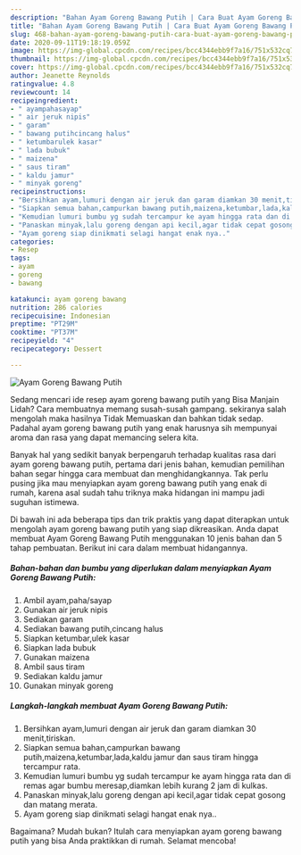 ```yaml
---
description: "Bahan Ayam Goreng Bawang Putih | Cara Buat Ayam Goreng Bawang Putih Yang Paling Enak"
title: "Bahan Ayam Goreng Bawang Putih | Cara Buat Ayam Goreng Bawang Putih Yang Paling Enak"
slug: 468-bahan-ayam-goreng-bawang-putih-cara-buat-ayam-goreng-bawang-putih-yang-paling-enak
date: 2020-09-11T19:18:19.059Z
image: https://img-global.cpcdn.com/recipes/bcc4344ebb9f7a16/751x532cq70/ayam-goreng-bawang-putih-foto-resep-utama.jpg
thumbnail: https://img-global.cpcdn.com/recipes/bcc4344ebb9f7a16/751x532cq70/ayam-goreng-bawang-putih-foto-resep-utama.jpg
cover: https://img-global.cpcdn.com/recipes/bcc4344ebb9f7a16/751x532cq70/ayam-goreng-bawang-putih-foto-resep-utama.jpg
author: Jeanette Reynolds
ratingvalue: 4.8
reviewcount: 14
recipeingredient:
- " ayampahasayap"
- " air jeruk nipis"
- " garam"
- " bawang putihcincang halus"
- " ketumbarulek kasar"
- " lada bubuk"
- " maizena"
- " saus tiram"
- " kaldu jamur"
- " minyak goreng"
recipeinstructions:
- "Bersihkan ayam,lumuri dengan air jeruk dan garam diamkan 30 menit,tiriskan."
- "Siapkan semua bahan,campurkan bawang putih,maizena,ketumbar,lada,kaldu jamur dan saus tiram hingga tercampur rata."
- "Kemudian lumuri bumbu yg sudah tercampur ke ayam hingga rata dan di remas agar bumbu meresap,diamkan lebih kurang 2 jam di kulkas."
- "Panaskan minyak,lalu goreng dengan api kecil,agar tidak cepat gosong dan matang merata."
- "Ayam goreng siap dinikmati selagi hangat enak nya.."
categories:
- Resep
tags:
- ayam
- goreng
- bawang

katakunci: ayam goreng bawang 
nutrition: 286 calories
recipecuisine: Indonesian
preptime: "PT29M"
cooktime: "PT37M"
recipeyield: "4"
recipecategory: Dessert

---
```



![Ayam Goreng Bawang Putih](https://img-global.cpcdn.com/recipes/bcc4344ebb9f7a16/751x532cq70/ayam-goreng-bawang-putih-foto-resep-utama.jpg)

Sedang mencari ide resep ayam goreng bawang putih yang Bisa Manjain Lidah? Cara membuatnya memang susah-susah gampang. sekiranya salah mengolah maka hasilnya Tidak Memuaskan dan bahkan tidak sedap. Padahal ayam goreng bawang putih yang enak harusnya sih mempunyai aroma dan rasa yang dapat memancing selera kita.



Banyak hal yang sedikit banyak berpengaruh terhadap kualitas rasa dari ayam goreng bawang putih, pertama dari jenis bahan, kemudian pemilihan bahan segar hingga cara membuat dan menghidangkannya. Tak perlu pusing jika mau menyiapkan ayam goreng bawang putih yang enak di rumah, karena asal sudah tahu triknya maka hidangan ini mampu jadi suguhan istimewa.


Di bawah ini ada beberapa tips dan trik praktis yang dapat diterapkan untuk mengolah ayam goreng bawang putih yang siap dikreasikan. Anda dapat membuat Ayam Goreng Bawang Putih menggunakan 10 jenis bahan dan 5 tahap pembuatan. Berikut ini cara dalam membuat hidangannya.

<!--inarticleads1-->

##### Bahan-bahan dan bumbu yang diperlukan dalam menyiapkan Ayam Goreng Bawang Putih:

1. Ambil  ayam,paha/sayap
1. Gunakan  air jeruk nipis
1. Sediakan  garam
1. Sediakan  bawang putih,cincang halus
1. Siapkan  ketumbar,ulek kasar
1. Siapkan  lada bubuk
1. Gunakan  maizena
1. Ambil  saus tiram
1. Sediakan  kaldu jamur
1. Gunakan  minyak goreng




<!--inarticleads2-->

##### Langkah-langkah membuat Ayam Goreng Bawang Putih:

1. Bersihkan ayam,lumuri dengan air jeruk dan garam diamkan 30 menit,tiriskan.
1. Siapkan semua bahan,campurkan bawang putih,maizena,ketumbar,lada,kaldu jamur dan saus tiram hingga tercampur rata.
1. Kemudian lumuri bumbu yg sudah tercampur ke ayam hingga rata dan di remas agar bumbu meresap,diamkan lebih kurang 2 jam di kulkas.
1. Panaskan minyak,lalu goreng dengan api kecil,agar tidak cepat gosong dan matang merata.
1. Ayam goreng siap dinikmati selagi hangat enak nya..




Bagaimana? Mudah bukan? Itulah cara menyiapkan ayam goreng bawang putih yang bisa Anda praktikkan di rumah. Selamat mencoba!
